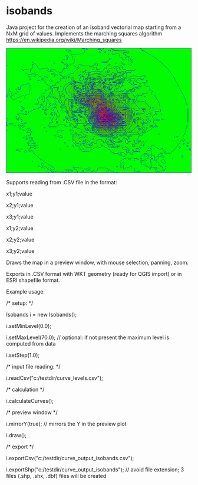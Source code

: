 # isobands

Java project for the creation of an isoband vectorial map starting from a NxM grid of values. Implements the marching squares algorithm
https://en.wikipedia.org/wiki/Marching_squares

![Screenshot](screenshot1.PNG)

Supports reading from .CSV file in the format:

x1;y1;value

x2;y1;value

x3;y1;value

x1;y2;value

x2;y2;value

x3;y2;value

Draws the map in a preview window, with mouse selection, panning, zoom.

Exports in .CSV format with WKT geometry (ready for QGIS import) or in ESRI shapefile format.

Example usage:

/* setup: */

Isobands i = new Isobands();

i.setMinLevel(0.0);

i.setMaxLevel(70.0); // optional: if not present the maximum level is computed from data

i.setStep(1.0);

/* input file reading: */

i.readCsv("c:/testdir/curve_levels.csv");
	
/* calculation */

i.calculateCurves();

/* preview window */

i.mirrorY(true);    // mirrors the Y in the preview plot

i.draw();
		
/* export */

i.exportCsv("c:/testdir/curve_output_isobands.csv");

i.exportShp("c:/testdir/curve_output_isobands");  // avoid file extension; 3 files (.shp, .shx, .dbf) files will be created
